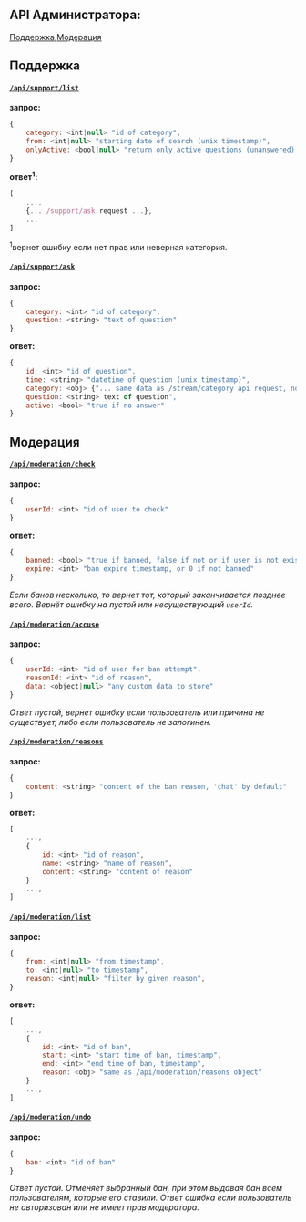 API Администратора:
------------------
[Поддержка](#Поддержка),[Модерация](#Модерация)

## Поддержка

#### [`/api/support/list`](http://funstream.tv/api/support/list)
**запрос:**
```js
{
    category: <int|null> "id of category",
    from: <int|null> "starting date of search (unix timestamp)",
    onlyActive: <bool|null> "return only active questions (unanswered), true by default"
}
```
**ответ<sup>1</sup>:**
```js
[
    ...,
    {... /support/ask request ...},
    ...
]
```
<sup>1</sup>вернет ошибку если нет прав или неверная категория.

#### [`/api/support/ask`](http://funstream.tv/api/support/ask)
**запрос:**
```js
{
    category: <int> "id of category",
    question: <string> "text of question"
}
```
**ответ:**
```js
{
    id: <int> "id of question",
    time: <string> "datetime of question (unix timestamp)",
    category: <obj> {"... same data as /stream/category api request, no options..."},
    question: <string> text of question",
    active: <bool> "true if no answer"
}
```

## Модерация

#### [`/api/moderation/check`](http://funstream.tv/api/moderation/check)
**запрос:**
```js
{
    userId: <int> "id of user to check"
}
```
**ответ:**
```js
{
    banned: <bool> "true if banned, false if not or if user is not exist",
    expire: <int> "ban expire timestamp, or 0 if not banned"
}
```
*Если банов несколько, то вернет тот, который заканчивается позднее всего. Вернёт ошибку на пустой или 
несуществующий `userId`.*

#### [`/api/moderation/accuse`](http://funstream.tv/api/moderation/accuse)
**запрос:**
```js
{
    userId: <int> "id of user for ban attempt",
    reasonId: <int> "id of reason",
    data: <object|null> "any custom data to store"
}
```
*Ответ пустой, вернет ошибку если пользователь или причина не существует, либо если пользователь не залогинен.*

#### [`/api/moderation/reasons`](http://funstream.tv/api/moderation/reasons)
**запрос:**
```js
{
    content: <string> "content of the ban reason, 'chat' by default"
}
```
 
**ответ:**
```js
[
    ...,
    {
        id: <int> "id of reason",
        name: <string> "name of reason",
        content: <string> "content of reason"
    }
    ...,
]
```

#### [`/api/moderation/list`](http://funstream.tv/api/moderation/list)
**запрос:**
```js
{
    from: <int|null> "from timestamp",
    to: <int|null> "to timestamp",
    reason: <int|null> "filter by given reason",
}
```
**ответ:**
```js
[
    ...,
    {
        id: <int> "id of ban",
        start: <int> "start time of ban, timestamp",
        end: <int> "end time of ban, timestamp",
        reason: <obj> "same as /api/moderation/reasons object"
    }
    ...,
]
```
 
#### [`/api/moderation/undo`](http://funstream.tv/api/moderation/undo)
**запрос:**
```js
{
    ban: <int> "id of ban"
}
```
*Ответ пустой.*
*Отменяет выбранный бан, при этом выдавая бан всем пользователям, которые его ставили.*
*Ответ ошибка если пользователь не авторизован или не имеет прав модератора.*

